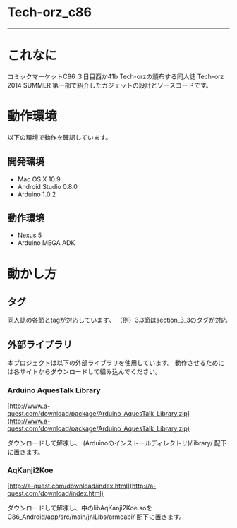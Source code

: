 Tech-orz_c86
============

***

# これなに

コミックマーケットC86 ３日目西か41b Tech-orzの頒布する同人誌
Tech-orz 2014 SUMMER 第一部で紹介したガジェットの設計とソースコードです。

# 動作環境

以下の環境で動作を確認しています。

## 開発環境

* Mac OS X 10.9
* Android Studio 0.8.0
* Arduino 1.0.2

## 動作環境

* Nexus 5
* Arduino MEGA ADK


# 動かし方

## タグ
同人誌の各節とtagが対応しています。
（例）3.3節はsection_3_3のタグが対応

## 外部ライブラリ
本プロジェクトは以下の外部ライブラリを使用しています。
動作させるためには各サイトからダウンロードして組み込んでください。


### Arduino AquesTalk Library

[http://www.a-quest.com/download/package/Arduino_AquesTalk_Library.zip](http://www.a-quest.com/download/package/Arduino_AquesTalk_Library.zip)

ダウンロードして解凍し、
(Arduinoのインストールディレクトリ)/library/
配下に置きます。

### AqKanji2Koe

[http://a-quest.com/download/index.html](http://a-quest.com/download/index.html)

ダウンロードして解凍し、中のlibAqKanji2Koe.soを
C86_Android/app/src/main/jniLibs/armeabi/
配下に置きます。



